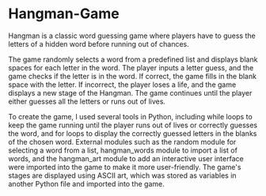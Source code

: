 # Hangman-Game
Hangman is a classic word guessing game where players have to guess the letters of a hidden word before running out of chances. 

The game randomly selects a word from a predefined list and displays blank spaces for each letter in the word. The player inputs a letter guess, and the game checks if the letter is in the word. If correct, the game fills in the blank space with the letter. If incorrect, the player loses a life, and the game displays a new stage of the Hangman. The game continues until the player either guesses all the letters or runs out of lives.

To create the game, I used several tools in Python, including while loops to keep the game running until the player runs out of lives or correctly guesses the word, and for loops to display the correctly guessed letters in the blanks of the chosen word. External modules such as the random module for selecting a word from a list, hangman_words module to import a list of words, and the hangman_art module to add an interactive user interface were imported into the game to make it more user-friendly. The game's stages are displayed using ASCII art, which was stored as variables in another Python file and imported into the game.
